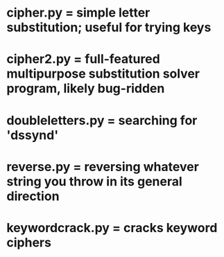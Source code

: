 # cipher.py  = simple letter substitution; useful for trying keys
# cipher2.py = full-featured multipurpose substitution solver program, likely bug-ridden
# doubleletters.py = searching for 'dssynd'
# reverse.py = reversing whatever string you throw in its general direction
# keywordcrack.py = cracks keyword ciphers
